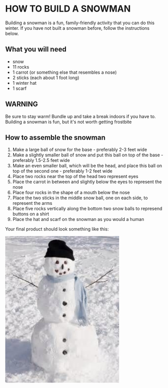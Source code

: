 # HOW TO BUILD A SNOWMAN

Building a snowman is a fun, family-friendly activity that you can do this winter.  If you have not built a snowman before, follow the instructions below.

## What you will need
- snow
- 11 rocks
- 1 carrot (or something else that resembles a nose)
- 2 sticks (each about 1 foot long)
- 1 winter hat
- 1 scarf

## WARNING
Be sure to stay warm! Bundle up and take a break indoors if you have to. Building a snowman is fun, but it's not worth getting frostbite

## How to assemble the snowman
1. Make a large ball of snow for the base - preferably 2-3 feet wide
2. Make a slightly smaller ball of snow and put this ball on top of the base - preferably 1.5-2.5 feet wide
3. Make an even smaller ball, which will be the head, and place this ball on top of the second one - preferably 1-2 feet wide
4. Place two rocks near the top of the head two represent eyes
5. Place the carrot in between and slightly below the eyes to represent the nose
6. Place four rocks in the shape of a mouth below the nose
7. Place the two sticks in the middle snow ball, one on each side, to represent the arms
8. Place five rocks vertically along the bottom two snow balls to represend buttons on a shirt
9. Place the hat and scarf on the snowman as you would a human

Your final product should look something like this:

![Insert photo](/snowman.jpg)
